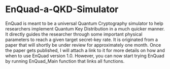 # EnQuad-a-QKD-Simulator
EnQuad is meant to be a universal Quantum Cryptography simulator to help researchers implement Quantum Key Distribution in a much quicker manner.
It directly guides the researcher through some important physical parameters to reach a given target secret-key rate. 
It is originated from a paper that will shortly be under review for approximately one month. 
Once the paper gets published, I will attach a link to it for more details on how and when to use EnQuad version 1.0.
However, you can now start trying EnQuad by running EnQuad_Main function that links all functions.
